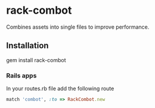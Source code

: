 # rack-combot

Combines assets into single files to improve performance.

## Installation

gem install rack-combot

### Rails apps

In your routes.rb file add the following route
```ruby
match 'combot', :to => RackCombot.new
```
